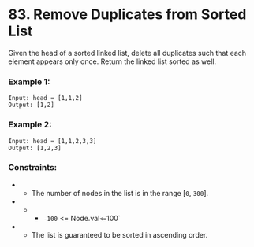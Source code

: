 # 83. Remove Duplicates from Sorted List

Given the head of a sorted linked list, delete all duplicates such that each element appears only once. Return the linked list sorted as well.

### Example 1:

```
Input: head = [1,1,2]
Output: [1,2]
```

### Example 2:

```
Input: head = [1,1,2,3,3]
Output: [1,2,3]
```

### Constraints:

- - The number of nodes in the list is in the range [`0`, `300`].
- - - `-100` <= Node.val` <= `100`
- - The list is guaranteed to be sorted in ascending order.
